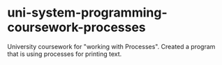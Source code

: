 # uni-system-programming-coursework-processes
University coursework for "working with Processes". Created a program that is using processes for printing text.
